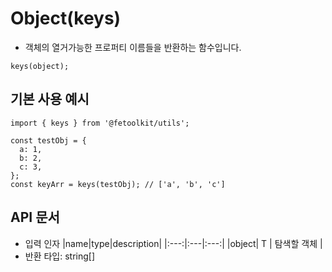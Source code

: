 # Object(keys)

- 객체의 열거가능한 프로퍼티 이름들을 반환하는 함수입니다.

```tsx
keys(object);
```

## 기본 사용 예시

```tsx
import { keys } from '@fetoolkit/utils';

const testObj = {
  a: 1,
  b: 2,
  c: 3,
};
const keyArr = keys(testObj); // ['a', 'b', 'c']
```

## API 문서

- 입력 인자
  |name|type|description|
  |:---:|:---|:---:|
  |object| T | 탐색할 객체 |
- 반환 타입: string[]
